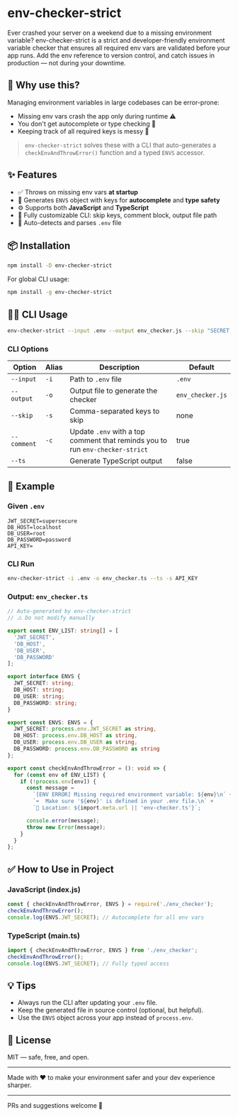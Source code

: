 # env-checker-strict

Ever crashed your server on a weekend due to a missing environment variable? env-checker-strict is a strict and developer-friendly environment variable checker that ensures all required env vars are validated before your app runs. Add the env reference to version control, and catch issues in production — not during your downtime.

## 🚀 Why use this?

Managing environment variables in large codebases can be error-prone:

- Missing env vars crash the app only during runtime ⚠️
- You don't get autocomplete or type checking 🧠
- Keeping track of all required keys is messy 📝

> `env-checker-strict` solves these with a CLI that auto-generates a `checkEnvAndThrowError()` function and a typed `ENVS` accessor.

## ✨ Features

- ✅ Throws on missing env vars **at startup**
- 🧠 Generates `ENVS` object with keys for **autocomplete** and **type safety**
- ⚙️ Supports both **JavaScript** and **TypeScript**
- 🧪 Fully customizable CLI: skip keys, comment block, output file path
- 📄 Auto-detects and parses `.env` file

## 📦 Installation

```bash
npm install -D env-checker-strict
```

For global CLI usage:

```bash
npm install -g env-checker-strict
```

## 🧑‍💻 CLI Usage

```bash
env-checker-strict --input .env --output env_checker.js --skip "SECRET,API_KEY" --ts
```

### CLI Options

| Option       | Alias | Description                                                                         | Default         |
|--------------|-------|-------------------------------------------------------------------------------------|-----------------|
| `--input`    | `-i`  | Path to `.env` file                                                                 | `.env`          |
| `--output`   | `-o`  | Output file to generate the checker                                                 | `env_checker.js`|
| `--skip`     | `-s`  | Comma-separated keys to skip                                                        | none            |
| `--comment`  | `-c`  | Update `.env` with a top comment that reminds you to run `env-checker-strict`      | true            |
| `--ts`       |       | Generate TypeScript output                                                          | false           |

## 🔧 Example

### Given `.env`

```env
JWT_SECRET=supersecure
DB_HOST=localhost
DB_USER=root
DB_PASSWORD=password
API_KEY=
```

### CLI Run

```bash
env-checker-strict -i .env -o env_checker.ts --ts -s API_KEY
```

### Output: `env_checker.ts`

```ts
// Auto-generated by env-checker-strict
// ⚠️ Do not modify manually

export const ENV_LIST: string[] = [
  'JWT_SECRET',
  'DB_HOST',
  'DB_USER',
  'DB_PASSWORD'
];

export interface ENVS {
  JWT_SECRET: string;
  DB_HOST: string;
  DB_USER: string;
  DB_PASSWORD: string;
}

export const ENVS: ENVS = {
  JWT_SECRET: process.env.JWT_SECRET as string,
  DB_HOST: process.env.DB_HOST as string,
  DB_USER: process.env.DB_USER as string,
  DB_PASSWORD: process.env.DB_PASSWORD as string
};

export const checkEnvAndThrowError = (): void => {
  for (const env of ENV_LIST) {
    if (!process.env[env]) {
      const message =
        `[ENV ERROR] Missing required environment variable: ${env}\n` +
        `➡️  Make sure '${env}' is defined in your .env file.\n` +
        `📄 Location: ${import.meta.url || 'env-checker.ts'}`;

      console.error(message);
      throw new Error(message);
    }
  }
};
```

## ✅ How to Use in Project

### JavaScript (index.js)
```js
const { checkEnvAndThrowError, ENVS } = require('./env_checker');
checkEnvAndThrowError();
console.log(ENVS.JWT_SECRET); // Autocomplete for all env vars
```

### TypeScript (main.ts)
```ts
import { checkEnvAndThrowError, ENVS } from './env_checker';
checkEnvAndThrowError();
console.log(ENVS.JWT_SECRET); // Fully typed access
```

## 💡 Tips

- Always run the CLI after updating your `.env` file.
- Keep the generated file in source control (optional, but helpful).
- Use the `ENVS` object across your app instead of `process.env`.

## 🪪 License

MIT — safe, free, and open.

---

Made with ❤️ to make your environment safer and your dev experience sharper.

---

PRs and suggestions welcome 🙌
